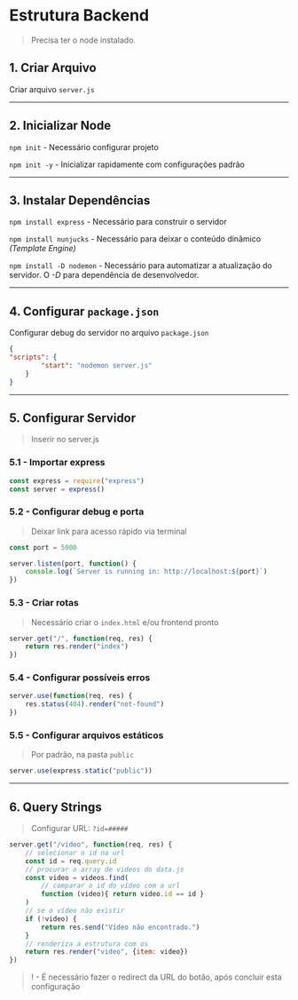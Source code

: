 # **Estrutura Backend**
> Precisa ter o node instalado.

## **1.** Criar Arquivo
Criar arquivo `server.js`

---

## **2.** Inicializar Node
`npm init` - Necessário configurar projeto

`npm init -y` - Inicializar rapidamente com configurações padrão

---

## **3.** Instalar Dependências
`npm install express` - Necessário para construir o servidor

`npm install nunjucks` - Necessário para deixar o conteúdo dinâmico *(Template Engine)*

`npm install -D nodemon` - Necessário para automatizar a atualização do servidor. O *-D* para dependência de desenvolvedor.

---

## **4.** Configurar `package.json`

Configurar debug do servidor no arquivo `package.json`
```json
{
"scripts": {
        "start": "nodemon server.js"
    }
}
```

---

## **5.** Configurar Servidor

> Inserir no server.js

### **5.1** - Importar express
```javascript
const express = require("express")
const server = express()
```

### **5.2** - Configurar debug e porta
> Deixar link para acesso rápido via terminal
```javascript
const port = 5000

server.listen(port, function() {
    console.log(`Server is running in: http://localhost:${port}`)
})
```

### **5.3** - Criar rotas
> Necessário criar o `index.html` e/ou frontend pronto
```javascript
server.get("/", function(req, res) {
    return res.render("index")
})
```
### **5.4** - Configurar possíveis erros
```javascript
server.use(function(req, res) {
    res.status(404).render("not-found")
})
```

### **5.5** - Configurar arquivos estáticos
> Por padrão, na pasta `public`
```javascript
server.use(express.static("public"))
```
---

## **6.** Query Strings
> Configurar URL: `?id=#####`
```javascript
server.get("/video", function(req, res) {
    // selecionar o id na url
    const id = req.query.id
    // procurar o array de videos do data.js
    const video = videos.find(
        // comparar o id do vídeo com a url
        function (video){ return video.id == id }
    )
    // se o vídeo não existir
    if (!video) {
        return res.send("Vídeo não encontrado.")
    }
    // renderiza a estrutura com os
    return res.render("video", {item: video})
})
```
> ! - É necessário fazer o redirect da URL do botão, após concluir esta configuração